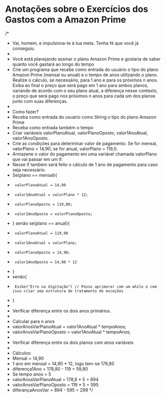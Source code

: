 # Anotações sobre o Exercícios dos Gastos com a Amazon Prime

/*
 * Vai, homem, e impulsiona-te à tua meta. Tenha fé que você já conseguiu.
 * 
 * Você está planejando assinar o plano Amazon Prime e gostaria de saber quanto você gastará ao longo do tempo
 * Crie um programa que recebe como entrada do usuário o tipo do plano Amazon Prime (mensal ou anual) e o tempo de anos utilizando o plano. Realize o cálculo, se necessário, para 1 ano e para os próximos n anos. Exiba ao final o preço que será pago em 1 ano para ambos planos, variando de acordo com o seu plano atual, a diferença nesse contexto, o preço que será pago nos próximos n anos para cada um dos planos junto com suas diferenças.
 * 
 * Como fazer? 
 * Receba como entrada do usuário como String o tipo do plano Amazon Prime
 * Receba como entrada também o tempo
 * Criar variáveis valorPlanoAtual, valorPlanoOposto, valor1AnoAtual, valor1AnoOposto. 
 * Crie as condições para determinar valor de pagamento. Se for mensal, valorPlano = 14,90; se for anual, valorPlano = 119,0.
 * Armazene o valor do pagamento em uma variável chamada valorPlano que vai passar em um if:
 * Nesse if também será feito o cálculo de 1 ano de pagamento para caso seja necessário.
 * Se(plano == mensal){
 * 		valorPlanoAtual = 14,90
 * 		valor1AnoAtual = valorPlano * 12;
 * 		valorPlanoOposto = 119,00;
 * 		valor1AnoOposto = valorPlanoOposto;
 * } senão se(plano == anual){
 * 		valorPlanoAtual = 119,90
 * 		valor1AnoAtual = valorPlano;
 * 		valorPlanoOposto = 14,90;
 * 		valor1AnoOposto = 14,90 * 12
 * }
 * senão{
 * 		Exibe("Erro na digitação") // Posso aprimorar com um while e com isso criar uma estrutura de tratamento de exceções
 * }
 * 
 * Verificar diferença entre os dois anos primários.
 * 
 * Calcular para n anos
 * valorAnosVarPlanoAtual = valor1AnoAtual * tempoAnos;
 * valorAnosVarPlanoOposto = valor1AnoAtual * tempoAnos;
 * 
 * Verificar diferença entre os dois planos com anos variáveis
 * 
 * Cálculos:
 * Mensal = 14,90
 * 1 ano em mensal = 14,90 * 12, logo tem-se 178,80
 * diferença1Ano = 178,80 - 119 = 59,80
 * Se tempo anos = 5
 * valorAnosVarPlanoAtual = 178,8 * 5 = 894 
 * valorAnosVarPlanoOposto = 119 * 5 = 595
 * diferançaAnosVar = 894 - 595 = 299
 */
